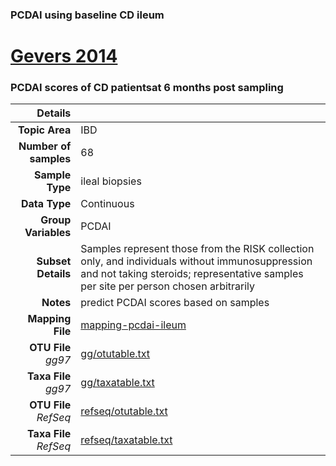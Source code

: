 ### PCDAI using baseline CD ileum
# [Gevers 2014]( ../docs/gevers.html )
### PCDAI scores of CD patientsat 6 months post sampling

| Details                   |                                                           |
| ------------------------: |-----------------------------------------------------------|
| **Topic Area**                | IBD                                                |
| **Number of samples**         | 68                                         |
| **Sample Type**               | ileal biopsies                                         |
| **Data Type**                 | Continuous                                           |
| **Group Variables**           | PCDAI                                          |
| **Subset Details**            | Samples represent those from the RISK collection only, and individuals without immunosuppression and not taking steroids; representative samples per site per person chosen arbitrarily                                  |
| **Notes**                     | predict PCDAI scores based on samples                                         |
| **Mapping File**              | [mapping-pcdai-ileum]( ../datasets/gevers/mapping-pcdai-ileum)        |
| **OTU File** *gg97*           | [gg/otutable.txt]( ../datasets/gevers/gg/otutable.txt)          |
| **Taxa File** *gg97*          | [gg/taxatable.txt]( ../datasets/gevers/gg/taxatable.txt)        |
| **OTU File** *RefSeq*         | [refseq/otutable.txt]( ../datasets/gevers/refseq/otutable.txt)  |
| **Taxa File** *RefSeq*        | [refseq/taxatable.txt]( ../datasets/gevers/refseq/taxatable.txt)|